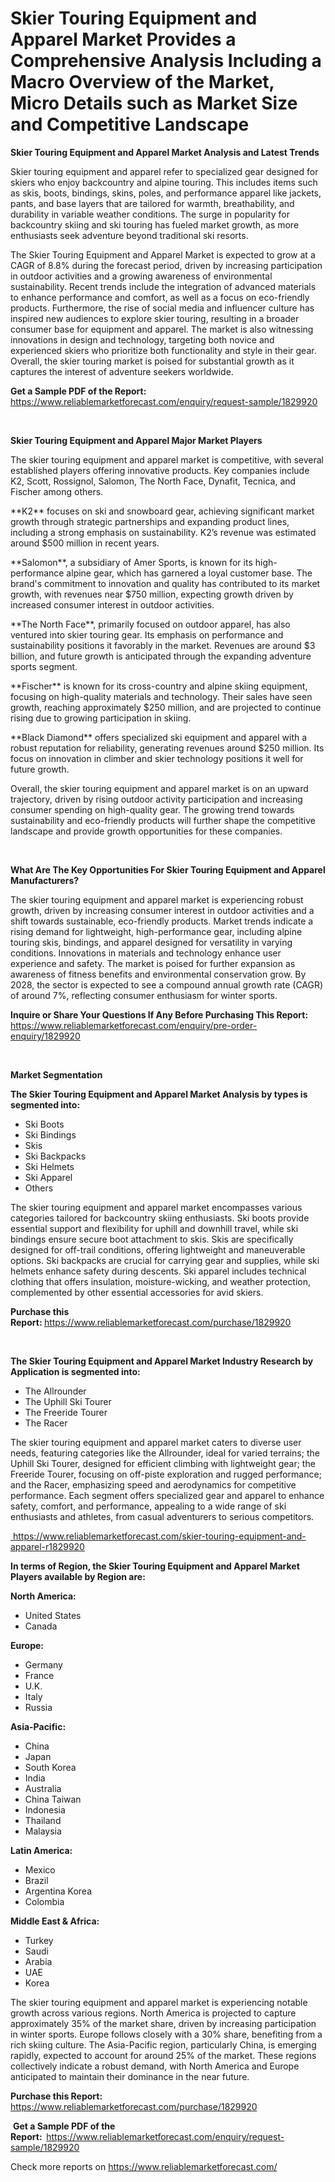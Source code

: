 <p><h1>Skier Touring Equipment and Apparel Market Provides a Comprehensive Analysis Including a Macro Overview of the Market, Micro Details such as Market Size and Competitive Landscape</h1></p><p><strong>Skier Touring Equipment and Apparel Market Analysis and Latest Trends</strong></p>
<p><p>Skier touring equipment and apparel refer to specialized gear designed for skiers who enjoy backcountry and alpine touring. This includes items such as skis, boots, bindings, skins, poles, and performance apparel like jackets, pants, and base layers that are tailored for warmth, breathability, and durability in variable weather conditions. The surge in popularity for backcountry skiing and ski touring has fueled market growth, as more enthusiasts seek adventure beyond traditional ski resorts.</p><p>The Skier Touring Equipment and Apparel Market is expected to grow at a CAGR of 8.8% during the forecast period, driven by increasing participation in outdoor activities and a growing awareness of environmental sustainability. Recent trends include the integration of advanced materials to enhance performance and comfort, as well as a focus on eco-friendly products. Furthermore, the rise of social media and influencer culture has inspired new audiences to explore skier touring, resulting in a broader consumer base for equipment and apparel. The market is also witnessing innovations in design and technology, targeting both novice and experienced skiers who prioritize both functionality and style in their gear. Overall, the skier touring market is poised for substantial growth as it captures the interest of adventure seekers worldwide.</p></p>
<p><strong>Get a Sample PDF of the Report:&nbsp;</strong> <a href="https://www.reliablemarketforecast.com/enquiry/request-sample/1829920?utm_campaign=1169&utm_medium=2&utm_source=Github&utm_content=ia&utm_term=09022025&utm_id=skier-touring-equipment-and-apparel">https://www.reliablemarketforecast.com/enquiry/request-sample/1829920</a></p>
<p>&nbsp;</p>
<p><strong>Skier Touring Equipment and Apparel Major Market Players</strong></p>
<p><p>The skier touring equipment and apparel market is competitive, with several established players offering innovative products. Key companies include K2, Scott, Rossignol, Salomon, The North Face, Dynafit, Tecnica, and Fischer among others.</p><p>**K2** focuses on ski and snowboard gear, achieving significant market growth through strategic partnerships and expanding product lines, including a strong emphasis on sustainability. K2’s revenue was estimated around $500 million in recent years.</p><p>**Salomon**, a subsidiary of Amer Sports, is known for its high-performance alpine gear, which has garnered a loyal customer base. The brand's commitment to innovation and quality has contributed to its market growth, with revenues near $750 million, expecting growth driven by increased consumer interest in outdoor activities.</p><p>**The North Face**, primarily focused on outdoor apparel, has also ventured into skier touring gear. Its emphasis on performance and sustainability positions it favorably in the market. Revenues are around $3 billion, and future growth is anticipated through the expanding adventure sports segment.</p><p>**Fischer** is known for its cross-country and alpine skiing equipment, focusing on high-quality materials and technology. Their sales have seen growth, reaching approximately $250 million, and are projected to continue rising due to growing participation in skiing.</p><p>**Black Diamond** offers specialized ski equipment and apparel with a robust reputation for reliability, generating revenues around $250 million. Its focus on innovation in climber and skier technology positions it well for future growth.</p><p>Overall, the skier touring equipment and apparel market is on an upward trajectory, driven by rising outdoor activity participation and increasing consumer spending on high-quality gear. The growing trend towards sustainability and eco-friendly products will further shape the competitive landscape and provide growth opportunities for these companies.</p></p>
<p>&nbsp;</p>
<p><strong>What Are The Key Opportunities For Skier Touring Equipment and Apparel Manufacturers?</strong></p>
<p><p>The skier touring equipment and apparel market is experiencing robust growth, driven by increasing consumer interest in outdoor activities and a shift towards sustainable, eco-friendly products. Market trends indicate a rising demand for lightweight, high-performance gear, including alpine touring skis, bindings, and apparel designed for versatility in varying conditions. Innovations in materials and technology enhance user experience and safety. The market is poised for further expansion as awareness of fitness benefits and environmental conservation grow. By 2028, the sector is expected to see a compound annual growth rate (CAGR) of around 7%, reflecting consumer enthusiasm for winter sports.</p></p>
<p><strong>Inquire or Share Your Questions If Any Before Purchasing This Report:</strong> <a href="https://www.reliablemarketforecast.com/enquiry/pre-order-enquiry/1829920?utm_campaign=1169&utm_medium=2&utm_source=Github&utm_content=ia&utm_term=09022025&utm_id=skier-touring-equipment-and-apparel">https://www.reliablemarketforecast.com/enquiry/pre-order-enquiry/1829920</a></p>
<p>&nbsp;</p>
<p><strong>Market Segmentation</strong></p>
<p><strong>The Skier Touring Equipment and Apparel Market Analysis by types is segmented into:</strong></p>
<p><ul><li>Ski Boots</li><li>Ski Bindings</li><li>Skis</li><li>Ski Backpacks</li><li>Ski Helmets</li><li>Ski Apparel</li><li>Others</li></ul></p>
<p><p>The skier touring equipment and apparel market encompasses various categories tailored for backcountry skiing enthusiasts. Ski boots provide essential support and flexibility for uphill and downhill travel, while ski bindings ensure secure boot attachment to skis. Skis are specifically designed for off-trail conditions, offering lightweight and maneuverable options. Ski backpacks are crucial for carrying gear and supplies, while ski helmets enhance safety during descents. Ski apparel includes technical clothing that offers insulation, moisture-wicking, and weather protection, complemented by other essential accessories for avid skiers.</p></p>
<p><strong>Purchase this Report:&nbsp;</strong><a href="https://www.reliablemarketforecast.com/purchase/1829920?utm_campaign=1169&utm_medium=2&utm_source=Github&utm_content=ia&utm_term=09022025&utm_id=skier-touring-equipment-and-apparel">https://www.reliablemarketforecast.com/purchase/1829920</a></p>
<p>&nbsp;</p>
<p><strong>The Skier Touring Equipment and Apparel Market Industry Research by Application is segmented into:</strong></p>
<p><ul><li>The Allrounder</li><li>The Uphill Ski Tourer</li><li>The Freeride Tourer</li><li>The Racer</li></ul></p>
<p><p>The skier touring equipment and apparel market caters to diverse user needs, featuring categories like the Allrounder, ideal for varied terrains; the Uphill Ski Tourer, designed for efficient climbing with lightweight gear; the Freeride Tourer, focusing on off-piste exploration and rugged performance; and the Racer, emphasizing speed and aerodynamics for competitive performance. Each segment offers specialized gear and apparel to enhance safety, comfort, and performance, appealing to a wide range of ski enthusiasts and athletes, from casual adventurers to serious competitors.</p></p>
<p><a href="https://www.reliablemarketforecast.com/skier-touring-equipment-and-apparel-r1829920?utm_campaign=1169&utm_medium=2&utm_source=Github&utm_content=ia&utm_term=09022025&utm_id=skier-touring-equipment-and-apparel">&nbsp;https://www.reliablemarketforecast.com/skier-touring-equipment-and-apparel-r1829920</a></p>
<p><strong>In terms of Region, the Skier Touring Equipment and Apparel Market Players available by Region are:</strong></p>
<p>
    <p> <strong> North America: </strong>
        <ul>
            <li>United States</li>
            <li>Canada</li>
        </ul>
        </p> 
    <p> <strong> Europe: </strong>
        <ul>
            <li>Germany</li>
            <li>France</li>
            <li>U.K.</li>
            <li>Italy</li>
            <li>Russia</li>
        </ul>
        </p> 
    <p> <strong> Asia-Pacific: </strong>
        <ul>
            <li>China</li>
            <li>Japan</li>
            <li>South Korea</li>
            <li>India</li>
            <li>Australia</li>
            <li>China Taiwan</li>
            <li>Indonesia</li>
            <li>Thailand</li>
            <li>Malaysia</li>
        </ul>
        </p> 
    <p> <strong> Latin America: </strong>
        <ul>
            <li>Mexico</li>
            <li>Brazil</li>
            <li>Argentina Korea</li>
            <li>Colombia</li>
        </ul>
        </p> 
    <p> <strong> Middle East & Africa: </strong>
        <ul>
            <li>Turkey</li>
            <li>Saudi</li>
            <li>Arabia</li>
            <li>UAE</li>
            <li>Korea</li>
        </ul>
    </p>
    </p>
<p><p>The skier touring equipment and apparel market is experiencing notable growth across various regions. North America is projected to capture approximately 35% of the market share, driven by increasing participation in winter sports. Europe follows closely with a 30% share, benefiting from a rich skiing culture. The Asia-Pacific region, particularly China, is emerging rapidly, expected to account for around 25% of the market. These regions collectively indicate a robust demand, with North America and Europe anticipated to maintain their dominance in the near future.</p></p>
<p><strong>Purchase this Report: </strong><a href="https://www.reliablemarketforecast.com/purchase/1829920?utm_campaign=1169&utm_medium=2&utm_source=Github&utm_content=ia&utm_term=09022025&utm_id=skier-touring-equipment-and-apparel">https://www.reliablemarketforecast.com/purchase/1829920</a></p>
<p>&nbsp;<strong>Get a Sample PDF of the Report:&nbsp;&nbsp;</strong><a href="https://www.reliablemarketforecast.com/enquiry/request-sample/1829920?utm_campaign=1169&utm_medium=2&utm_source=Github&utm_content=ia&utm_term=09022025&utm_id=skier-touring-equipment-and-apparel">https://www.reliablemarketforecast.com/enquiry/request-sample/1829920</a></p>
<p><strong></strong></p>
<p>Check more reports on <a href="https://www.reliablemarketforecast.com/?utm_campaign=1169&utm_medium=2&utm_source=Github&utm_content=ia&utm_term=09022025&utm_id=skier-touring-equipment-and-apparel">https://www.reliablemarketforecast.com/</a></p>